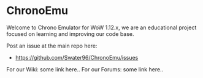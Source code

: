 # ChronoEmu

Welcome to Chrono Emulator for WoW 1.12.x, we are an educational project focused on learning and improving our code base.


Post an issue at the main repo here: 
* https://github.com/Swater96/ChronoEmu/issues

For our Wiki: some link here..
For our Forums: some link here..

